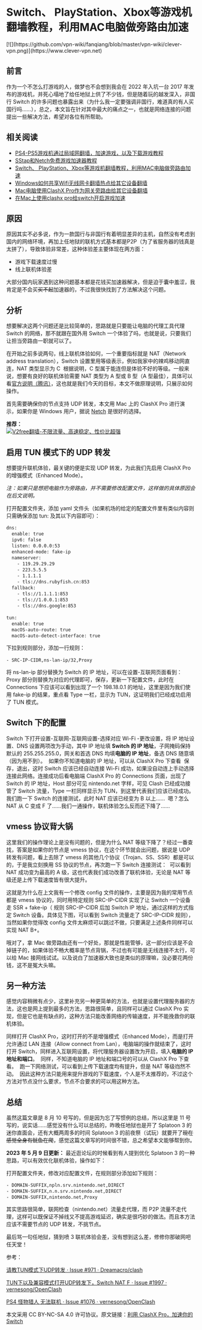 <h1>Switch、 PlayStation、Xbox等游戏机翻墙教程，利用MAC电脑做旁路由加速</h1>
[![](https://github.com/vpn-wiki/fanqiang/blob/master/vpn-wiki/clever-vpn.png)](https://www.clever-vpn.net)
<h2>前言</h2>
作为一个不怎么打游戏的人，做梦也不会想到我会在 2022 年入坑一台 2017 年发布的游戏机，并死心塌地了给任地狱上供了不少钱，但是随着玩的越发深入，非国行 Switch 的许多问题也暴露出来（为什么我一定要强调非国行，难道真的有人买国行吗……），总之，本文旨在针对其中最大的痛点之一，也就是网络连接的问题提出一些解决方法，希望对各位有所帮助。

## 相关阅读

  * [PS4-PS5游戏机通过局域网翻墙，加速游戏，以及下载游戏教程](https://github.com/vpn-wiki/fanqiang/blob/master/game/PS4-PS5%E6%B8%B8%E6%88%8F%E6%9C%BA%E9%80%9A%E8%BF%87%E5%B1%80%E5%9F%9F%E7%BD%91%E7%BF%BB%E5%A2%99%E6%95%99%E7%A8%8B.md)
  * [SStap和Netch免费游戏加速器教程](https://github.com/vpn-wiki/fanqiang/blob/master/game/SStap%E5%92%8CNetch%E5%85%8D%E8%B4%B9%E6%B8%B8%E6%88%8F%E5%8A%A0%E9%80%9F%E5%99%A8%E6%95%99%E7%A8%8B.md)
  * [Switch、 PlayStation、Xbox等游戏机翻墙教程，利用MAC电脑做旁路由加速](https://github.com/vpn-wiki/fanqiang/blob/master/game/Switch%E3%80%81%20PlayStation%E3%80%81Xbox%E7%AD%89%E6%B8%B8%E6%88%8F%E6%9C%BA%E7%BF%BB%E5%A2%99%E6%95%99%E7%A8%8B%EF%BC%8C%E5%88%A9%E7%94%A8MAC%E7%94%B5%E8%84%91%E5%81%9A%E6%97%81%E8%B7%AF%E7%94%B1%E5%8A%A0%E9%80%9F.md)
  * [Windows如何共享Wifi无线网卡翻墙热点给其它设备翻墙](https://github.com/vpn-wiki/fanqiang/blob/master/game/Windows%E5%A6%82%E4%BD%95%E5%85%B1%E4%BA%ABWifi%E6%97%A0%E7%BA%BF%E7%BD%91%E5%8D%A1%E7%BF%BB%E5%A2%99%E7%83%AD%E7%82%B9%E7%BB%99%E5%85%B6%E5%AE%83%E8%AE%BE%E5%A4%87%E7%BF%BB%E5%A2%99.md)
  * [Mac电脑使用ClashX Pro作为网关旁路由给其它设备翻墙](https://github.com/vpn-wiki/fanqiang/blob/master/game/Mac%E7%94%B5%E8%84%91%E4%BD%BF%E7%94%A8ClashX%20Pro%E4%BD%9C%E4%B8%BA%E7%BD%91%E5%85%B3%E6%97%81%E8%B7%AF%E7%94%B1%E7%BB%99%E5%85%B6%E5%AE%83%E8%AE%BE%E5%A4%87%E7%BF%BB%E5%A2%99.md)
  * [在Mac上使用clashx pro给switch开启游戏加速](https://github.com/vpn-wiki/fanqiang/blob/master/game/%E5%9C%A8Mac%E4%B8%8A%E4%BD%BF%E7%94%A8clashx%20pro%E7%BB%99switch%E5%BC%80%E5%90%AF%E6%B8%B8%E6%88%8F%E5%8A%A0%E9%80%9F.md)

<h2>原因</h2>
原因其实不必多说，作为一款国行与非国行有着明显差异的主机，自然没有考虑到国内的网络环境，再加上任地狱的联机方式基本都是P2P（为了省服务器的钱真是太拼了），导致体验非常差，这种体验差主要体现在两方面：
<ul>
 	<li>游戏下载速度过慢</li>
 	<li>线上联机体验差</li>
</ul>
大部分国内玩家遇到这种问题基本都是花钱买加速器解决，但是迫于囊中羞涩，我肯定是不会买<s>买不起</s>加速器的，不过我很快找到了方法解决这个问题。
<h2>分析</h2>
想要解决这两个问题还是比较简单的，思路就是只要能让电脑的代理工具代理 Switch 的网络，那不就跟在国外用 Switch 一个体验了吗，也就是说，只要我们让担当旁路由一职就可以了。

在开始之前多说两句，线上联机体验如何，一个重要指标就是 NAT（Network address translation），Switch 设置里用等级表示，例如我家中的辣鸡移动网直连，NAT 类型显示为 C
<img src="https://kokurasona.github.io/post-images/1660210226386.jpg" alt="" />
根据说明，C 型属于能连但是体验不好的等级。一般来说，想要有良好的联机体验需要 NAT 类型为 A 型或 B 型（A 型最佳），具体可以看<a href="https://www.nintendoswitch.com.cn/support/faq/336.html">官方说明（腾讯）</a>，这也就是我们今天的目标，本文不做原理说明，只展示如何操作。

首先需要确保你的节点支持 UDP 转发，本文用 Mac 上的 ClashX Pro 进行演示，如果你是 Windows 用户，据说 <a href="https://github.com/vpn-wiki/fanqiang/blob/master/game/SStap%E5%92%8CNetch%E5%85%8D%E8%B4%B9%E6%B8%B8%E6%88%8F%E5%8A%A0%E9%80%9F%E5%99%A8%E6%95%99%E7%A8%8B.md">Netch</a> 是很好的选择。

**推荐：**  
[![V2free翻墙-不限流量、高速稳定、性价比超强](https://raw.githubusercontent.com/bannedbook/fanqiang/master/v2ss/images/v2free.jpg)](https://github.com/vpn-wiki/fanqiang/wiki/V2ray%E6%9C%BA%E5%9C%BA)

<h2>启用 TUN 模式下的 UDP 转发</h2>
想要提升联机体验，最关键的便是实现 UDP 转发，为此我们先启用 ClashX Pro 的增强模式（Enhanced Mode）。

<em>注：如果只是想把电脑作为旁路由，并不需要修改配置文件，这样做的具体原因会在后文说明。</em>

打开配置文件夹，添加 yaml 文件头（如果机场的给定的配置文件里有类似内容则只需确保添加 tun: 及其以下内容即可）：
<pre class=" language-yaml"><code class=" language-yaml"><span class="token key atrule">dns</span><span class="token punctuation">:</span>
  <span class="token key atrule">enable</span><span class="token punctuation">:</span> <span class="token boolean important">true</span>
  <span class="token key atrule">ipv6</span><span class="token punctuation">:</span> <span class="token boolean important">false</span>
  <span class="token key atrule">listen</span><span class="token punctuation">:</span> 0.0.0.0<span class="token punctuation">:</span><span class="token number">53</span>
  <span class="token key atrule">enhanced-mode</span><span class="token punctuation">:</span> fake<span class="token punctuation">-</span>ip
  <span class="token key atrule">nameserver</span><span class="token punctuation">:</span>
    <span class="token punctuation">-</span> 119.29.29.29
    <span class="token punctuation">-</span> 223.5.5.5
    <span class="token punctuation">-</span> 1.1.1.1
    <span class="token punctuation">-</span> tls<span class="token punctuation">:</span>//dns.rubyfish.cn<span class="token punctuation">:</span><span class="token number">853</span>
  <span class="token key atrule">fallback</span><span class="token punctuation">:</span>
    <span class="token punctuation">-</span> tls<span class="token punctuation">:</span>//1.1.1.1<span class="token punctuation">:</span><span class="token number">853</span>
    <span class="token punctuation">-</span> tls<span class="token punctuation">:</span>//1.0.0.1<span class="token punctuation">:</span><span class="token number">853</span>
    <span class="token punctuation">-</span> tls<span class="token punctuation">:</span>//dns.google<span class="token punctuation">:</span><span class="token number">853</span>

<span class="token key atrule">tun</span><span class="token punctuation">:</span>
  <span class="token key atrule">enable</span><span class="token punctuation">:</span> <span class="token boolean important">true</span>
  <span class="token key atrule">macOS-auto-route</span><span class="token punctuation">:</span> <span class="token boolean important">true</span>
  <span class="token key atrule">macOS-auto-detect-interface</span><span class="token punctuation">:</span> <span class="token boolean important">true</span>
</code></pre>
下拉到规则部分，添加一行规则：

<code>- SRC-IP-CIDR,ns-lan-ip/32,Proxy</code>

将 ns-lan-ip 部分替换为 Switch 的 IP 地址，可以在设置-互联网页面看到：
<img src="https://kokurasona.github.io/post-images/1660210692167.jpg" alt="" />
Proxy 部分则替换为对应的代理即可，保存，更新一下配置文件，此时在 Connections 下应该可以看到出现了一个 198.18.0.1 的地址，这里是因为我们使用 fake-ip 的结果，重点看 Type 一栏，显示为 TUN，这证明我们已经成功启用了 TUN 模式。
<h2>Switch 下的配置</h2>
Switch 下打开设置-互联网-互联网设置-选择对应 Wi-Fi -更改设置，将 IP 地址设置、DNS 设置两项改为手动，其中 IP 地址填 <strong>Switch 的 IP 地址</strong>，子网掩码保持默认的 255.255.255.0，网关和首选 DNS 均填<strong>电脑的 IP 地址</strong>，备选 DNS 随意填（因为用不到）。
<img src="https://kokurasona.github.io/post-images/1660210717298.png" alt="" />
如果你不知道电脑的 IP 地址，可以从 ClashX Pro 下查看
<img src="https://kokurasona.github.io/post-images/1660210749910.png" alt="" />
保存，退出，这时 Switch 应该已经自动连接 Wi-Fi 成功，如果没自动连上手动选择连接此网络。连接成功后看电脑端 ClashX Pro 的 Connections 页面，出现了 Switch 的 IP 地址，Host 部分可见 nintendo.net 字样，可见 Clash 已经成功接管了 Switch 流量，Type 一栏同样显示为 TUN，到这里代表我们应该已经成功。我们跑一下 Switch 的连接测试，此时 NAT 应该已经变为 B 以上……
<img src="https://kokurasona.github.io/post-images/1660210772488.jpg" alt="" />
嗯？怎么 NAT 从 C 变成 F 了……我们一通操作，联机体验怎么反而还下降了……
<h2>vmess 协议背大锅</h2>
这里我们的操作理论上是没有问题的，但是为什么 NAT 等级下降了？经过一番查找，答案是如果你的节点是 vmess 协议，在这个环节就会出问题，据说是 UDP 转发有问题，看上去除了 vmess 的其他几个协议（Trojan、SS、SSR）都是可以的，于是我立刻换用 SS 协议的节点，再次跑一下 Switch 连接测试：
<img src="https://kokurasona.github.io/post-images/1660210809773.jpg" alt="" />
可以看到 NAT 成功变为最高的 A 级，这也代表我们成功改善了联机体验，无论是 NAT 等级还是上传下载速度皆有很大提升。

这就是为什么在上文我有一个修改 config 文件的操作，主要是因为我的常用节点都是 vmess 协议的，同时用特定规则 SRC-IP-CIDR 实现了让 Switch 一个设备走 SSR + fake-ip（ 规则 SRC-IP-CIDR 后加 Switch IP 地址，通过这样的方式指定 Switch 设备。具体见下图，可以看到 Switch 流量走了 SRC-IP-CIDR 规则），当然如果你觉得改 config 文件太麻烦可以跳过不做，只要满足上述条件同样可以实现 NAT B+。
<img src="https://kokurasona.github.io/post-images/1660355322821.png" alt="" />

哦对了，拿 Mac 做旁路由还有一个好处，那就是性能管够，这一部分应该是不会掉链子的，如果体验不畅大概率是节点背锅，不过也有可能是无线连接不太行，可以给 Mac 接网线试试。以及说白了加速器大致也是类似的原理嘛，没必要花两份钱，这不是冤大头嘛。
<h2>另一种方法</h2>
感觉内容稍微有点少，这里补充另一种更简单的方法，也就是设置代理服务器的方法，这也是网上提到最多的方法，思路很简单，且同样可以通过 ClashX Pro 实现，但是它也是有缺点的，这种方法只能改善网络的传输速度，并不能挽救你的联机体验。

同样打开 ClashX Pro，这时打开的不是增强模式（Enhanced Mode），而是打开允许通过 LAN 连接（Allow connect from Lan），电脑端的操作就结束了，这时打开 Switch，同样进入互联网设置，将代理服务器设置改为开启，填入<strong>电脑的 IP 地址和端口</strong>。
<img src="https://kokurasona.github.io/post-images/1660210851322.jpg" alt="" />
同样，不知道电脑的 IP 地址和端口号的可以从 ClashX Pro 下查看。
<img src="https://kokurasona.github.io/post-images/1660210749910.png" alt="" />
跑一下网络测试，可以看到上传下载速度均有提升，但是 NAT 等级岿然不动。
<img src="https://kokurasona.github.io/post-images/1660210933086.jpg" alt="" />
因此这种方法只能用来提升游戏的下载速度，个人是不太推荐的，不过这个方法对节点没什么要求，节点不合要求的可以用这种方法。
<h2>总结</h2>
虽然这篇文章是 8 月 10 号写的，但是因为忘了写惯例的总结，所以这里是 11 号写的，说实话……感觉没有什么可以总结的，昨晚任地狱也是开了 Splatoon 3 的迷你直面会，还有大概两周多的时间 Splatoon 3 的前夜祭（试玩）就要开了<s>现在感觉全身有鱿鱼在爬</s>，感觉这篇文章写的时间很不错，总之希望本文能够帮到你。

<strong>2023 年 5 月 9 日更新：</strong> 最近逛论坛的时候看到有人提到优化 Splatoon 3 的一种思路，可以有效优化联机体验，操作如下：

打开配置文件夹，修改对应配置文件，在规则部分添加如下规则：
<pre class=" language-yaml"><code class=" language-yaml"><span class="token punctuation">-</span> DOMAIN<span class="token punctuation">-</span>SUFFIX<span class="token punctuation">,</span>npln.srv.nintendo.net<span class="token punctuation">,</span>DIRECT
<span class="token punctuation">-</span> DOMAIN<span class="token punctuation">-</span>SUFFIX<span class="token punctuation">,</span>n.n.srv.nintendo.net<span class="token punctuation">,</span>DIRECT
<span class="token punctuation">-</span> DOMAIN<span class="token punctuation">-</span>SUFFIX<span class="token punctuation">,</span>nintendo.net<span class="token punctuation">,</span>Proxy
</code></pre>
其实思路很简单，联网检查（nintendo.net）流量走代理，而 P2P 流量不走代理，这样可以既保证不掉线又不提高游戏延迟，确实是很巧妙的做法。而且本方法应该不需要节点的 UDP 转发，不挑节点。

最后骂一句任地狱，猜到喷 3 联机体验会差，没有想到这么差，修修你那破网吧任天堂！

参考：

<a href="https://github.com/Dreamacro/clash/issues/971">请教TUN模式下UDP转发 · Issue #971 · Dreamacro/clash</a>

<a href="https://github.com/vernesong/OpenClash/issues/1997">TUN下以及兼容模式打开UDP转发下，Switch NAT F · Issue #1997 · vernesong/OpenClash</a>

<a href="https://github.com/vernesong/OpenClash/issues/1076">PS4 怪物猎人 无法联机 · Issue #1076 · vernesong/OpenClash</a>

本文采用 CC BY-NC-SA 4.0 许可协议。原文链接：<a target="_blank" href="https://sonatta.top/post/Oa-JnB-qx/">利用 ClashX Pro，加速你的 Switch</a>